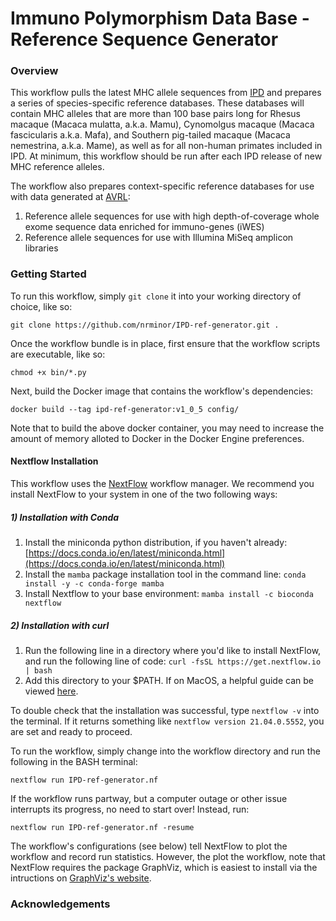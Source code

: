 # Immuno Polymorphism Data Base - Reference Sequence Generator

### Overview

This workflow pulls the latest MHC allele sequences from [IPD](https://www.ebi.ac.uk/ipd/) and prepares a series of species-specific reference databases. These databases will contain MHC alleles that are more than 100 base pairs long for Rhesus macaque (Macaca mulatta, a.k.a. Mamu), Cynomolgus macaque (Macaca fascicularis a.k.a. Mafa), and Southern pig-tailed macaque (Macaca nemestrina, a.k.a. Mame), as well as for all non-human primates included in IPD. At minimum, this workflow should be run after each IPD release of new MHC reference alleles.

The workflow also prepares context-specific reference databases for use with data generated at [AVRL](https://dholk.primate.wisc.edu/project/home/begin.view?):

1. Reference allele sequences for use with high depth-of-coverage whole exome sequence data enriched for immuno-genes (iWES)
2. Reference allele sequences for use with Illumina MiSeq amplicon libraries

### Getting Started

To run this workflow, simply `git clone` it into your working directory of choice, like so:

```
git clone https://github.com/nrminor/IPD-ref-generator.git .
```

Once the workflow bundle is in place, first ensure that the workflow scripts are executable, like so:

```
chmod +x bin/*.py
```

Next, build the Docker image that contains the workflow's dependencies:

```
docker build --tag ipd-ref-generator:v1_0_5 config/
```

Note that to build the above docker container, you may need to increase the amount of memory alloted to Docker in the Docker Engine preferences.

#### Nextflow Installation

This workflow uses the [NextFlow](https://www.nextflow.io/) workflow manager. We recommend you install NextFlow to your system in one of the two following ways:

##### 1) Installation with Conda

1. Install the miniconda python distribution, if you haven't already: [https://docs.conda.io/en/latest/miniconda.html](https://docs.conda.io/en/latest/miniconda.html)
2. Install the `mamba` package installation tool in the command line:
   `conda install -y -c conda-forge mamba`
3. Install Nextflow to your base environment:
   `mamba install -c bioconda nextflow `

##### 2) Installation with curl

1. Run the following line in a directory where you'd like to install NextFlow, and run the following line of code:
   `curl -fsSL https://get.nextflow.io | bash`
2. Add this directory to your $PATH. If on MacOS, a helpful guide can be viewed [here](https://www.architectryan.com/2012/10/02/add-to-the-path-on-mac-os-x-mountain-lion/).

To double check that the installation was successful, type `nextflow -v` into the terminal. If it returns something like `nextflow version 21.04.0.5552`, you are set and ready to proceed.

To run the workflow, simply change into the workflow directory and run the following in the BASH terminal:

```
nextflow run IPD-ref-generator.nf
```

If the workflow runs partway, but a computer outage or other issue interrupts its progress, no need to start over! Instead, run:

```
nextflow run IPD-ref-generator.nf -resume
```

The workflow's configurations (see below) tell NextFlow to plot the workflow and record run statistics. However, the plot the workflow, note that NextFlow requires the package GraphViz, which is easiest to install via the intructions on [GraphViz's website](https://graphviz.org/download/).

### Acknowledgements
